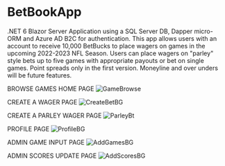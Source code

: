 # BetBookApp
.NET 6 Blazor Server Application using a SQL Server DB, Dapper micro-ORM and Azure AD B2C for authentication. This app allows users with an account to receive 10,000 BetBucks to place wagers on games in the upcoming 2022-2023 NFL Season. Users can place wagers on "parley" style bets up to five games with appropriate payouts or bet on single games. Point spreads only in the first version. Moneyline and over unders will be future features.

BROWSE GAMES HOME PAGE
![GameBrowse](https://user-images.githubusercontent.com/95720340/180886841-aa457173-efde-4e0e-82f5-d93cf3374de0.png)

CREATE A WAGER PAGE
![CreateBetBG](https://user-images.githubusercontent.com/95720340/179340026-353b14fe-8632-4811-8e9b-02022e108f2b.png)

CREATE A PARLEY WAGER PAGE
![ParleyBt](https://user-images.githubusercontent.com/95720340/180887209-af69b84a-a9ba-4985-87b8-0b85c7fba8cc.png)

PROFILE PAGE
![ProfileBG](https://user-images.githubusercontent.com/95720340/179340027-89b73650-6d61-4630-902d-95f0fcc2635c.png)

ADMIN GAME INPUT PAGE
![AddGamesBG](https://user-images.githubusercontent.com/95720340/179340029-3b74cce3-4e32-45d5-b0e3-8157d6a76711.png)

ADMIN SCORES UPDATE PAGE
![AddScoresBG](https://user-images.githubusercontent.com/95720340/179340023-26b5774e-c0e8-40da-83f8-caaf9bd68059.png)


















